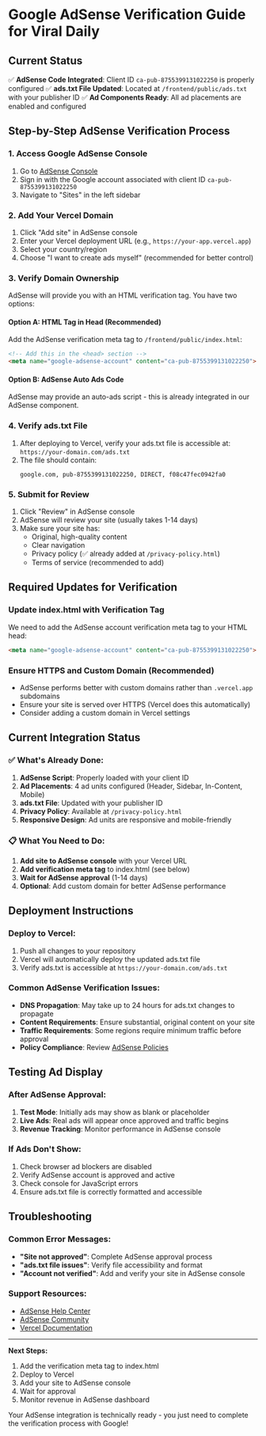 # Google AdSense Verification Guide for Viral Daily

## Current Status
✅ **AdSense Code Integrated**: Client ID `ca-pub-8755399131022250` is properly configured
✅ **ads.txt File Updated**: Located at `/frontend/public/ads.txt` with your publisher ID
✅ **Ad Components Ready**: All ad placements are enabled and configured

## Step-by-Step AdSense Verification Process

### 1. Access Google AdSense Console
1. Go to [AdSense Console](https://www.google.com/adsense/)
2. Sign in with the Google account associated with client ID `ca-pub-8755399131022250`
3. Navigate to "Sites" in the left sidebar

### 2. Add Your Vercel Domain
1. Click "Add site" in AdSense console
2. Enter your Vercel deployment URL (e.g., `https://your-app.vercel.app`)
3. Select your country/region
4. Choose "I want to create ads myself" (recommended for better control)

### 3. Verify Domain Ownership
AdSense will provide you with an HTML verification tag. You have two options:

#### Option A: HTML Tag in Head (Recommended)
Add the AdSense verification meta tag to `/frontend/public/index.html`:

```html
<!-- Add this in the <head> section -->
<meta name="google-adsense-account" content="ca-pub-8755399131022250">
```

#### Option B: AdSense Auto Ads Code
AdSense may provide an auto-ads script - this is already integrated in our AdSense component.

### 4. Verify ads.txt File
1. After deploying to Vercel, verify your ads.txt file is accessible at:
   `https://your-domain.com/ads.txt`
2. The file should contain:
   ```
   google.com, pub-8755399131022250, DIRECT, f08c47fec0942fa0
   ```

### 5. Submit for Review
1. Click "Review" in AdSense console
2. AdSense will review your site (usually takes 1-14 days)
3. Make sure your site has:
   - Original, high-quality content
   - Clear navigation
   - Privacy policy (✅ already added at `/privacy-policy.html`)
   - Terms of service (recommended to add)

## Required Updates for Verification

### Update index.html with Verification Tag
We need to add the AdSense account verification meta tag to your HTML head:

```html
<meta name="google-adsense-account" content="ca-pub-8755399131022250">
```

### Ensure HTTPS and Custom Domain (Recommended)
- AdSense performs better with custom domains rather than `.vercel.app` subdomains
- Ensure your site is served over HTTPS (Vercel does this automatically)
- Consider adding a custom domain in Vercel settings

## Current Integration Status

### ✅ What's Already Done:
1. **AdSense Script**: Properly loaded with your client ID
2. **Ad Placements**: 4 ad units configured (Header, Sidebar, In-Content, Mobile)
3. **ads.txt File**: Updated with your publisher ID
4. **Privacy Policy**: Available at `/privacy-policy.html`
5. **Responsive Design**: Ad units are responsive and mobile-friendly

### 📋 What You Need to Do:
1. **Add site to AdSense console** with your Vercel URL
2. **Add verification meta tag** to index.html (see below)
3. **Wait for AdSense approval** (1-14 days)
4. **Optional**: Add custom domain for better AdSense performance

## Deployment Instructions

### Deploy to Vercel:
1. Push all changes to your repository
2. Vercel will automatically deploy the updated ads.txt file
3. Verify ads.txt is accessible at `https://your-domain.com/ads.txt`

### Common AdSense Verification Issues:
- **DNS Propagation**: May take up to 24 hours for ads.txt changes to propagate
- **Content Requirements**: Ensure substantial, original content on your site
- **Traffic Requirements**: Some regions require minimum traffic before approval
- **Policy Compliance**: Review [AdSense Policies](https://support.google.com/adsense/answer/48182)

## Testing Ad Display

### After AdSense Approval:
1. **Test Mode**: Initially ads may show as blank or placeholder
2. **Live Ads**: Real ads will appear once approved and traffic begins
3. **Revenue Tracking**: Monitor performance in AdSense console

### If Ads Don't Show:
1. Check browser ad blockers are disabled
2. Verify AdSense account is approved and active
3. Check console for JavaScript errors
4. Ensure ads.txt file is correctly formatted and accessible

## Troubleshooting

### Common Error Messages:
- **"Site not approved"**: Complete AdSense approval process
- **"ads.txt file issues"**: Verify file accessibility and format
- **"Account not verified"**: Add and verify your site in AdSense console

### Support Resources:
- [AdSense Help Center](https://support.google.com/adsense/)
- [AdSense Community](https://support.google.com/adsense/community)
- [Vercel Documentation](https://vercel.com/docs)

---

**Next Steps:**
1. Add the verification meta tag to index.html
2. Deploy to Vercel
3. Add your site to AdSense console
4. Wait for approval
5. Monitor revenue in AdSense dashboard

Your AdSense integration is technically ready - you just need to complete the verification process with Google!